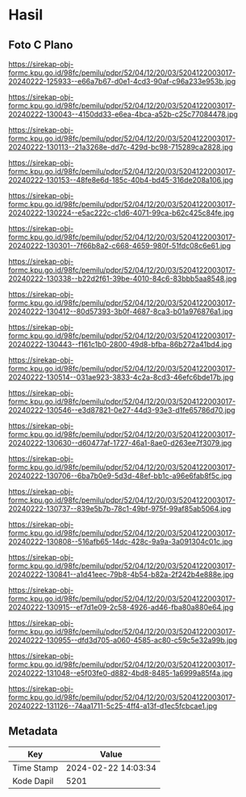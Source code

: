 # Hasil

## Foto C Plano

https://sirekap-obj-formc.kpu.go.id/98fc/pemilu/pdpr/52/04/12/20/03/5204122003017-20240222-125933--e66a7b67-d0e1-4cd3-90af-c96a233e953b.jpg

https://sirekap-obj-formc.kpu.go.id/98fc/pemilu/pdpr/52/04/12/20/03/5204122003017-20240222-130043--4150dd33-e6ea-4bca-a52b-c25c77084478.jpg

https://sirekap-obj-formc.kpu.go.id/98fc/pemilu/pdpr/52/04/12/20/03/5204122003017-20240222-130113--21a3268e-dd7c-429d-bc98-715289ca2828.jpg

https://sirekap-obj-formc.kpu.go.id/98fc/pemilu/pdpr/52/04/12/20/03/5204122003017-20240222-130153--48fe8e6d-185c-40b4-bd45-316de208a106.jpg

https://sirekap-obj-formc.kpu.go.id/98fc/pemilu/pdpr/52/04/12/20/03/5204122003017-20240222-130224--e5ac222c-c1d6-4071-99ca-b62c425c84fe.jpg

https://sirekap-obj-formc.kpu.go.id/98fc/pemilu/pdpr/52/04/12/20/03/5204122003017-20240222-130301--7f66b8a2-c668-4659-980f-51fdc08c6e61.jpg

https://sirekap-obj-formc.kpu.go.id/98fc/pemilu/pdpr/52/04/12/20/03/5204122003017-20240222-130338--b22d2f61-39be-4010-84c6-83bbb5aa8548.jpg

https://sirekap-obj-formc.kpu.go.id/98fc/pemilu/pdpr/52/04/12/20/03/5204122003017-20240222-130412--80d57393-3b0f-4687-8ca3-b01a976876a1.jpg

https://sirekap-obj-formc.kpu.go.id/98fc/pemilu/pdpr/52/04/12/20/03/5204122003017-20240222-130443--f161c1b0-2800-49d8-bfba-86b272a41bd4.jpg

https://sirekap-obj-formc.kpu.go.id/98fc/pemilu/pdpr/52/04/12/20/03/5204122003017-20240222-130514--031ae923-3833-4c2a-8cd3-46efc6bde17b.jpg

https://sirekap-obj-formc.kpu.go.id/98fc/pemilu/pdpr/52/04/12/20/03/5204122003017-20240222-130546--e3d87821-0e27-44d3-93e3-d1fe65786d70.jpg

https://sirekap-obj-formc.kpu.go.id/98fc/pemilu/pdpr/52/04/12/20/03/5204122003017-20240222-130630--d60477af-1727-46a1-8ae0-d263ee7f3079.jpg

https://sirekap-obj-formc.kpu.go.id/98fc/pemilu/pdpr/52/04/12/20/03/5204122003017-20240222-130706--6ba7b0e9-5d3d-48ef-bb1c-a96e6fab8f5c.jpg

https://sirekap-obj-formc.kpu.go.id/98fc/pemilu/pdpr/52/04/12/20/03/5204122003017-20240222-130737--839e5b7b-78c1-49bf-975f-99af85ab5064.jpg

https://sirekap-obj-formc.kpu.go.id/98fc/pemilu/pdpr/52/04/12/20/03/5204122003017-20240222-130808--516afb65-14dc-428c-9a9a-3a091304c01c.jpg

https://sirekap-obj-formc.kpu.go.id/98fc/pemilu/pdpr/52/04/12/20/03/5204122003017-20240222-130841--a1d41eec-79b8-4b54-b82a-2f242b4e888e.jpg

https://sirekap-obj-formc.kpu.go.id/98fc/pemilu/pdpr/52/04/12/20/03/5204122003017-20240222-130915--ef7d1e09-2c58-4926-ad46-fba80a880e64.jpg

https://sirekap-obj-formc.kpu.go.id/98fc/pemilu/pdpr/52/04/12/20/03/5204122003017-20240222-130955--dfd3d705-a060-4585-ac80-c59c5e32a99b.jpg

https://sirekap-obj-formc.kpu.go.id/98fc/pemilu/pdpr/52/04/12/20/03/5204122003017-20240222-131048--e5f03fe0-d882-4bd8-8485-1a6999a85f4a.jpg

https://sirekap-obj-formc.kpu.go.id/98fc/pemilu/pdpr/52/04/12/20/03/5204122003017-20240222-131126--74aa1711-5c25-4ff4-a13f-d1ec5fcbcae1.jpg


## Metadata

| Key        | Value               |
| ---------- | ------------------- |
| Time Stamp | 2024-02-22 14:03:34 |
| Kode Dapil | 5201                |



